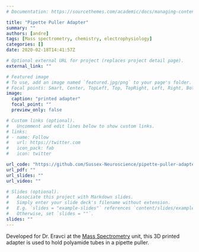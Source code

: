 ```yaml
---
# Documentation: https://sourcethemes.com/academic/docs/managing-content/

title: "Pipette Puller Adapter"
summary: ""
authors: [andre]
tags: [Mass spectrometry, chemistry, electrophysiology]
categories: []
date: 2020-02-18T14:41:57Z

# Optional external URL for project (replaces project detail page).
external_link: ""

# Featured image
# To use, add an image named `featured.jpg/png` to your page's folder.
# Focal points: Smart, Center, TopLeft, Top, TopRight, Left, Right, BottomLeft, Bottom, BottomRight.
image:
  caption: "printed adapter"
  focal_point: ""
  preview_only: false

# Custom links (optional).
#   Uncomment and edit lines below to show custom links.
# links:
# - name: Follow
#   url: https://twitter.com
#   icon_pack: fab
#   icon: twitter

url_code: "https://github.com/Sussex-Neuroscience/pipette-puller-adapter"
url_pdf: ""
url_slides: ""
url_video: ""

# Slides (optional).
#   Associate this project with Markdown slides.
#   Simply enter your slide deck's filename without extension.
#   E.g. `slides = "example-slides"` references `content/slides/example-slides.md`.
#   Otherwise, set `slides = ""`.
slides: ""
---
```


Developed for Dr. Eravci at the [Mass Spectrometry](<http://www.sussex.ac.uk/lifesci/internal/servicesandsupport/facilitiesandresources/massspectrometry>) unit, this 3D printed adapter is used to hold polyamide tubes in a pipette puller.

